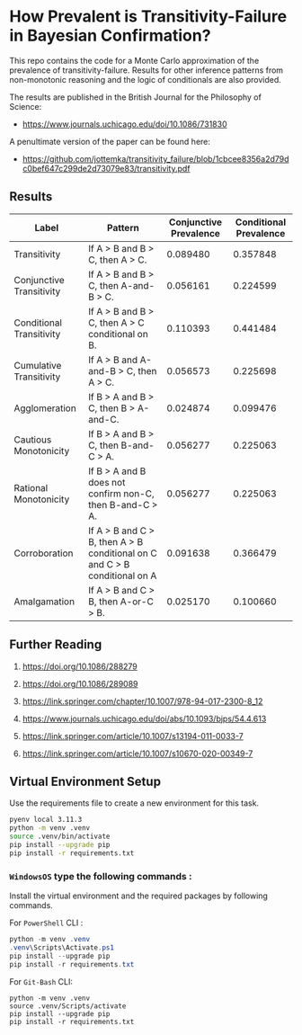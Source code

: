 # How Prevalent is Transitivity-Failure in Bayesian Confirmation?

This repo contains the code for a Monte Carlo approximation of the prevalence of transitivity-failure. Results for other inference patterns from non-monotonic reasoning and the logic of conditionals are also provided. 

The results are published in the British Journal for the Philosophy of Science:

- https://www.journals.uchicago.edu/doi/10.1086/731830

A penultimate version of the paper can be found here:

- https://github.com/jottemka/transitivity_failure/blob/1cbcee8356a2d79dc0bef647c299de2d73079e83/transitivity.pdf

## Results

<table id="T_2c408">
  <thead>
    <tr>
      <th id="T_2c408_level0_col0" class="col_heading level0 col0" >Label</th>
      <th id="T_2c408_level0_col1" class="col_heading level0 col1" >Pattern</th>
      <th id="T_2c408_level0_col2" class="col_heading level0 col2" >Conjunctive Prevalence</th>
      <th id="T_2c408_level0_col3" class="col_heading level0 col3" >Conditional Prevalence</th>
    </tr>
  </thead>
  <tbody>
    <tr>
      <td id="T_2c408_row0_col0" class="data row0 col0" >Transitivity</td>
      <td id="T_2c408_row0_col1" class="data row0 col1" >If A > B and B > C, then A > C.</td>
      <td id="T_2c408_row0_col2" class="data row0 col2" >0.089480</td>
      <td id="T_2c408_row0_col3" class="data row0 col3" >0.357848</td>
    </tr>
    <tr>
      <td id="T_2c408_row1_col0" class="data row1 col0" >Conjunctive Transitivity</td>
      <td id="T_2c408_row1_col1" class="data row1 col1" >If A > B and B > C, then A-and-B > C.</td>
      <td id="T_2c408_row1_col2" class="data row1 col2" >0.056161</td>
      <td id="T_2c408_row1_col3" class="data row1 col3" >0.224599</td>
    </tr>
    <tr>
      <td id="T_2c408_row2_col0" class="data row2 col0" >Conditional Transitivity</td>
      <td id="T_2c408_row2_col1" class="data row2 col1" >If A > B and B > C, then A > C conditional on B.</td>
      <td id="T_2c408_row2_col2" class="data row2 col2" >0.110393</td>
      <td id="T_2c408_row2_col3" class="data row2 col3" >0.441484</td>
    </tr>
    <tr>
      <td id="T_2c408_row3_col0" class="data row3 col0" >Cumulative Transitivity</td>
      <td id="T_2c408_row3_col1" class="data row3 col1" >If A > B and A-and-B > C, then A > C.</td>
      <td id="T_2c408_row3_col2" class="data row3 col2" >0.056573</td>
      <td id="T_2c408_row3_col3" class="data row3 col3" >0.225698</td>
    </tr>
    <tr>
      <td id="T_2c408_row4_col0" class="data row4 col0" >Agglomeration</td>
      <td id="T_2c408_row4_col1" class="data row4 col1" >If B > A and B > C, then B > A-and-C.</td>
      <td id="T_2c408_row4_col2" class="data row4 col2" >0.024874</td>
      <td id="T_2c408_row4_col3" class="data row4 col3" >0.099476</td>
    </tr>
    <tr>
      <td id="T_2c408_row5_col0" class="data row5 col0" >Cautious Monotonicity</td>
      <td id="T_2c408_row5_col1" class="data row5 col1" >If B > A and B > C, then B-and-C > A.</td>
      <td id="T_2c408_row5_col2" class="data row5 col2" >0.056277</td>
      <td id="T_2c408_row5_col3" class="data row5 col3" >0.225063</td>
    </tr>
    <tr>
      <td id="T_2c408_row6_col0" class="data row6 col0" >Rational Monotonicity</td>
      <td id="T_2c408_row6_col1" class="data row6 col1" >If B > A and B does not confirm non-C, then B-and-C > A.</td>
      <td id="T_2c408_row6_col2" class="data row6 col2" >0.056277</td>
      <td id="T_2c408_row6_col3" class="data row6 col3" >0.225063</td>
    </tr>
    <tr>
      <td id="T_2c408_row7_col0" class="data row7 col0" >Corroboration</td>
      <td id="T_2c408_row7_col1" class="data row7 col1" >If A > B and C > B, then A > B conditional on C and C > B conditional on A</td>
      <td id="T_2c408_row7_col2" class="data row7 col2" >0.091638</td>
      <td id="T_2c408_row7_col3" class="data row7 col3" >0.366479</td>
    </tr>
    <tr>
      <td id="T_2c408_row8_col0" class="data row8 col0" >Amalgamation</td>
      <td id="T_2c408_row8_col1" class="data row8 col1" >If A > B and C > B, then A-or-C > B.</td>
      <td id="T_2c408_row8_col2" class="data row8 col2" >0.025170</td>
      <td id="T_2c408_row8_col3" class="data row8 col3" >0.100660</td>
    </tr>
  </tbody>
</table>


## Further Reading

1. https://doi.org/10.1086/288279 

2. https://doi.org/10.1086/289089 

3. https://link.springer.com/chapter/10.1007/978-94-017-2300-8_12

4. https://www.journals.uchicago.edu/doi/abs/10.1093/bjps/54.4.613

5. https://link.springer.com/article/10.1007/s13194-011-0033-7

6. https://link.springer.com/article/10.1007/s10670-020-00349-7


## Virtual Environment Setup

Use the requirements file to create a new environment for this task. 

```Bash
pyenv local 3.11.3
python -m venv .venv
source .venv/bin/activate
pip install --upgrade pip
pip install -r requirements.txt
```

### **`WindowsOS`** type the following commands :

Install the virtual environment and the required packages by following commands.

For `PowerShell` CLI :

```PowerShell
python -m venv .venv
.venv\Scripts\Activate.ps1
pip install --upgrade pip
pip install -r requirements.txt
```

For `Git-Bash` CLI:

```
python -m venv .venv
source .venv/Scripts/activate
pip install --upgrade pip
pip install -r requirements.txt
```